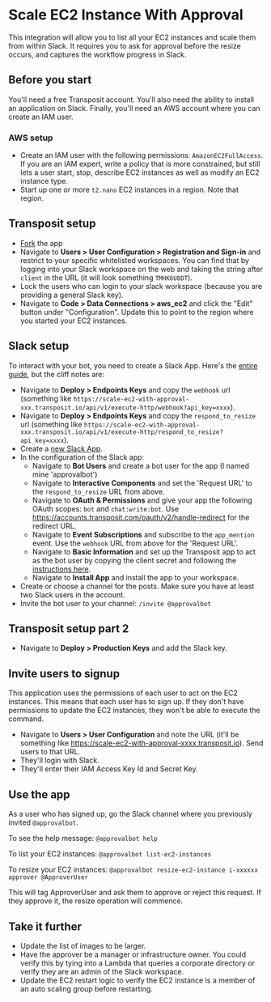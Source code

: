 # Scale EC2 Instance With Approval

This integration will allow you to list all your EC2 instances and scale them from within Slack. It requires you to ask for approval before the resize occurs, and captures the workflow progress in Slack.

## Before you start

You'll need a free Transposit account. You'll also need the ability to install an application on Slack. Finally, you'll need an AWS account where you can create an IAM user.

### AWS setup

  * Create an IAM user with the following permissions: `AmazonEC2FullAccess`. If you are an IAM expert, write a policy that is more constrained, but still lets a user start, stop, describe EC2 instances as well as modify an EC2 instance type.
  * Start up one or more `t2.nano` EC2 instances in a region. Note that region.

## Transposit setup

  * [Fork](https://console.transposit.com/t/transposit-sample/scale_ec2_with_approval?fork=true) the app
  * Navigate to **Users > User Configuration > Registration and Sign-in** and restrict to your specific whitelisted workspaces. You can find that by logging into your Slack workspace on the web and taking the string after `client` in the URL (it will look something `TMHK6U8DT`).
  * Lock the users who can login to your slack workspace (because you are providing a general Slack key).
  * Navigate to **Code > Data Connections > aws_ec2** and click the "Edit" button under "Configuration". Update this to point to the region where you started your EC2 instances.

## Slack setup

To interact with your bot, you need to create a Slack App. Here's the [entire guide](https://www.transposit.com/docs/guides/slack/chatbots/), but the cliff notes are:

  * Navigate to **Deploy > Endpoints Keys** and copy the `webhook` url (something like `https://scale-ec2-with-approval-xxx.transposit.io/api/v1/execute-http/webhook?api_key=xxxx`). 
  * Navigate to **Deploy > Endpoints Keys** and copy the `respond_to_resize` url (something like `https://scale-ec2-with-approval-xxx.transposit.io/api/v1/execute-http/respond_to_resize?api_key=xxxx`). 
  * Create a [new Slack App](https://api.slack.com/apps).
  * In the configuration of the Slack app:
    * Navigate to **Bot Users** and create a bot user for the app (I named mine 'approvalbot')
    * Navigate to **Interactive Components** and set the 'Request URL' to  the `respond_to_resize` URL from above.
    * Navigate to **OAuth & Permissions** and give your app the following OAuth scopes: `bot` and `chat:write:bot`. Use https://accounts.transposit.com/oauth/v2/handle-redirect for the redirect URL.
    * Navigate to **Event Subscriptions** and subscribe to the `app_mention` event. Use the `webhook` URL from above for the 'Request URL'.
    * Navigate to **Basic Information** and set up the Transposit app to act as the bot user by copying the client secret and following the [instructions here](https://www.transposit.com/docs/guides/slack/chatbots/#acting-as-your-bot-user).
    * Navigate to **Install App** and install the app to your workspace.
  * Create or choose a channel for the posts. Make sure you have at least two Slack users in the account.
  * Invite the bot user to your channel: `/invite @approvalbot`

## Transposit setup part 2

  * Navigate to **Deploy > Production Keys** and add the Slack key. 

## Invite users to signup

This application uses the permissions of each user to act on the EC2 instances. This means that each user has to sign up. If they don't have permissions to update the EC2 instances, they won't be able to execute the command.

* Navigate to **Users > User Configuration** and note the URL (it'll be something like https://scale-ec2-with-approval-xxxx.transposit.io). Send users to that URL.
* They'll login with Slack.
* They'll enter their IAM Access Key Id and Secret Key.

## Use the app

As a user who has signed up, go the Slack channel where you previously invited `@approvalbot`.

To see the help message: `@approvalbot help`

To list your EC2 instances: `@approvalbot list-ec2-instances`

To resize your EC2 instances: `@approvalbot resize-ec2-instance i-xxxxxx approver @ApproverUser`

This will tag ApproverUser and ask them to approve or reject this request. If they approve it, the resize operation will commence.

## Take it further

* Update the list of images to be larger.
* Have the approver be a manager or infrastructure owner. You could verify this by tying into a Lambda that queries a corporate directory or verify they are an admin of the Slack workspace.
* Update the EC2 restart logic to verify the EC2 instance is a member of an auto scaling group before restarting.
